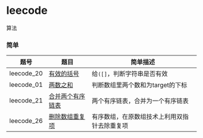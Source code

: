 # leecode
算法

### 简单

| 题号       | 题目                                                         | 简单描述                                     |
| ---------- | ------------------------------------------------------------ | -------------------------------------------- |
| leecode_20 | [有效的括号](https://github.com/cherryxiu/leecode/blob/master/有效的括号.md) | 给`([]`，判断字符串是否有效                  |
| leecode_01 | [两数之和](https://github.com/cherryxiu/leecode/blob/master/两数之和.md) | 判断数组里两个数和为target的下标             |
| leecode_21 | [合并两个有序链表](https://github.com/cherryxiu/leecode/blob/master/合并两个有序链表.md) | 两个有序链表，合并为一个有序链表             |
| leecode_26 | [删除数组重复项](https://github.com/cherryxiu/leecode/blob/master/删除数组重复项.md) | 有序数组，在原数组技术上利用双指针去除重复项 |

